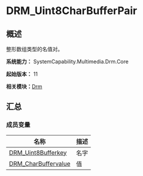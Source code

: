 # DRM_Uint8CharBufferPair


## 概述

整形数组类型的名值对。

**系统能力：** SystemCapability.Multimedia.Drm.Core

**起始版本：** 11

**相关模块：**[Drm](_drm.md)


## 汇总


### 成员变量

| 名称 | 描述 | 
| -------- | -------- |
| [DRM_Uint8Buffer](_d_r_m___uint8_buffer.md)[key](_drm.md#key) | 名字 | 
| [DRM_CharBuffer](_d_r_m___char_buffer.md)[value](_drm.md#value-22) | 值 | 
